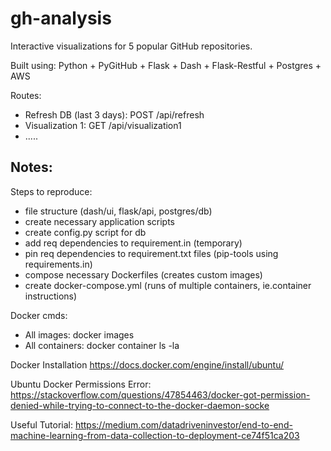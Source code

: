 # gh-analysis

Interactive visualizations for 5 popular GitHub repositories.

Built using:
Python + PyGitHub + Flask + Dash + Flask-Restful + Postgres + AWS 

Routes:
* Refresh DB (last 3 days): POST /api/refresh
* Visualization 1: GET /api/visualization1
* .....

## Notes:
Steps to reproduce:
* file structure (dash/ui, flask/api, postgres/db)
* create necessary application scripts
* create config.py script for db
* add req dependencies to requirement.in (temporary)
* pin req dependencies to requirement.txt files (pip-tools using requirements.in)
* compose necessary Dockerfiles (creates custom images)
* create docker-compose.yml (runs of multiple containers, ie.container instructions)

Docker cmds:
* All images: docker images
* All containers: docker container ls -la

Docker Installation https://docs.docker.com/engine/install/ubuntu/

Ubuntu Docker Permissions Error: https://stackoverflow.com/questions/47854463/docker-got-permission-denied-while-trying-to-connect-to-the-docker-daemon-socke

Useful Tutorial: https://medium.com/datadriveninvestor/end-to-end-machine-learning-from-data-collection-to-deployment-ce74f51ca203